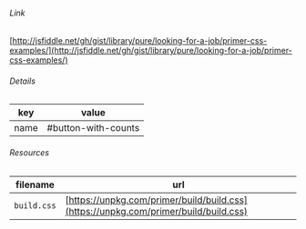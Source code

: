 <!--
https://pypi.org/project/jsfiddle-readme/
-->


###### Link
[http://jsfiddle.net/gh/gist/library/pure/looking-for-a-job/primer-css-examples/](http://jsfiddle.net/gh/gist/library/pure/looking-for-a-job/primer-css-examples/)

###### Details
key|value
-|-
name|#button-with-counts

###### Resources
filename|url
-|-
`build.css`|[https://unpkg.com/primer/build/build.css](https://unpkg.com/primer/build/build.css)